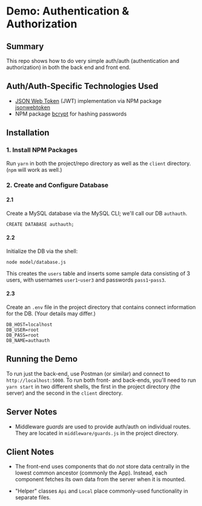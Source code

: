 Demo: Authentication & Authorization
=====

## Summary

This repo shows how to do very simple auth/auth
(authentication and authorization) in both the back end
and front end.


## Auth/Auth-Specific Technologies Used

- [JSON Web Token](https://jwt.io/) (JWT) implementation via NPM package [jsonwebtoken](https://github.com/auth0/node-jsonwebtoken)
- NPM package [bcrypt](https://www.npmjs.com/package/bcrypt) for hashing passwords


## Installation

### 1. Install NPM Packages

Run `yarn` in both the project/repo directory as well as the `client` directory.
(`npm` will work as well.)

### 2. Create and Configure Database

#### 2.1
Create a MySQL database via the MySQL CLI; we'll call our DB `authauth`.
```
CREATE DATABASE authauth;
```

#### 2.2
Initialize the DB via the shell:
```
node model/database.js
```
This creates the `users` table and inserts some sample data consisting of 3 users, 
with usernames `user1`-`user3` and passwords `pass1`-`pass3`.

#### 2.3
Create an `.env` file in the project directory that contains connect information for the DB.
(Your details may differ.)
```
DB_HOST=localhost
DB_USER=root
DB_PASS=root
DB_NAME=authauth
```

## Running the Demo

To run just the back-end, use Postman (or similar) and connect to `http://localhost:5000`.
To run both front- and back-ends, 
you'll need to run `yarn start` in two different shells, the first in the project
directory (the server) and the second in the `client` directory.


## Server Notes

- Middleware *guards* are used to provide auth/auth on individual routes. They are located in `middleware/guards.js` in the project directory.


## Client Notes

- The front-end uses components that do *not* store data centrally in the lowest common ancestor (commonly the App). Instead, each component fetches its own data from the server when it is mounted.

- "Helper" classes `Api` and `Local` place commonly-used functionality in separate files.